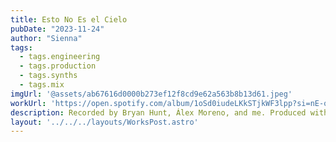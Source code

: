 ```yaml
---
title: Esto No Es el Cielo
pubDate: "2023-11-24"
author: "Sienna"
tags:
  - tags.engineering
  - tags.production
  - tags.synths
  - tags.mix
imgUrl: '@assets/ab67616d0000b273ef12f8cd9e62a563b8b13d61.jpeg'
workUrl: 'https://open.spotify.com/album/1oSd0iudeLKkSTjkWF3lpp?si=nE-ok3trTjW-qXWW_qNczQ'
description: Recorded by Bryan Hunt, Álex Moreno, and me. Produced with Álex Moreno.
layout: '../../../layouts/WorksPost.astro'
---
```


